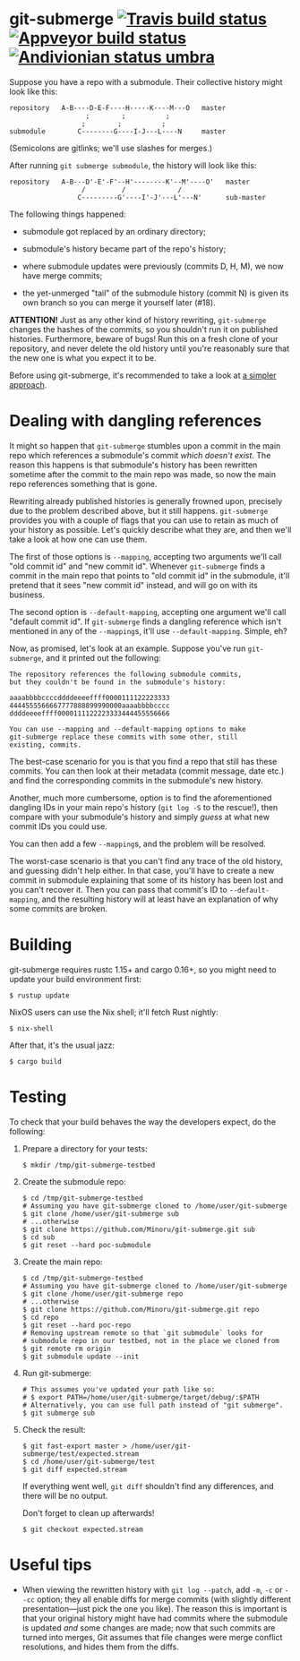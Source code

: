 git-submerge [![Travis build status][travis-badge]][travis-build] [![Appveyor build status][appveyor-badge]][appveyor-build] [![Andivionian status umbra][andivionian-status-badge]][andivionian-status-link]
============

[travis-badge]: https://travis-ci.org/Minoru/git-submerge.svg?branch=master
[travis-build]: https://travis-ci.org/Minoru/git-submerge
[appveyor-badge]: https://ci.appveyor.com/api/projects/status/2a63wgfyk2utv6f0/branch/master?svg=true
[appveyor-build]: https://ci.appveyor.com/project/Minoru/git-submerge/branch/master
[andivionian-status-badge]: https://img.shields.io/badge/status-enfer-orange.svg
[andivionian-status-link]: https://github.com/ForNeVeR/andivionian-status-classifier##status-enfer-

Suppose you have a repo with a submodule. Their collective history might look
like this:

    repository   A-B----D-E-F----H-----K----M---O   master
                       ;        ;          ;
                      ;        ;          ;
    submodule        C--------G----I-J---L----N     master

(Semicolons are gitlinks; we'll use slashes for merges.)

After running `git submerge submodule`, the history will look like this:

    repository   A-B---D'-E'-F'--H'--------K'--M'----O'   master
                      /         /             /
                     C---------G'----I'-J'---L'---N'      sub-master

The following things happened:

* submodule got replaced by an ordinary directory;

* submodule's history became part of the repo's history;

* where submodule updates were previously (commits D, H, M), we now have merge
  commits;

* the yet-unmerged "tail" of the submodule history (commit N) is given its own
  branch so you can merge it yourself later (#18).

**ATTENTION!** Just as any other kind of history rewriting, `git-submerge`
changes the hashes of the commits, so you shouldn't run it on published
histories. Furthermore, beware of bugs! Run this on a fresh clone of your
repository, and never delete the old history until you're reasonably sure that
the new one is what you expect it to be.

Before using git-submerge, it's recommended to take a look at [a simpler
approach](https://blog.debiania.in.ua/posts/2017-07-06-pulling-submodule-s-history-into-the-main-repository.html).

Dealing with dangling references
================================

It might so happen that `git-submerge` stumbles upon a commit in the main repo
which references a submodule's commit *which doesn't exist*. The reason this
happens is that submodule's history has been rewritten sometime after the
commit to the main repo was made, so now the main repo references something
that is gone.

Rewriting already published histories is generally frowned upon, precisely due
to the problem described above, but it still happens. `git-submerge` provides
you with a couple of flags that you can use to retain as much of your history
as possible. Let's quickly describe what they are, and then we'll take a look at
how one can use them.

The first of those options is `--mapping`, accepting two arguments we'll call
"old commit id" and "new commit id". Whenever `git-submerge` finds a commit in
the main repo that points to "old commit id" in the submodule, it'll pretend
that it sees "new commit id" instead, and will go on with its business.

The second option is `--default-mapping`, accepting one argument we'll call
"default commit id". If `git-submerge` finds a dangling reference which isn't
mentioned in any of the `--mapping`s, it'll use `--default-mapping`. Simple, eh?

Now, as promised, let's look at an example. Suppose you've run `git-submerge`,
and it printed out the following:

```
The repository references the following submodule commits,
but they couldn't be found in the submodule's history:

aaaabbbbccccddddeeeeffff0000111122223333
4444555566667777888899990000aaaabbbbcccc
ddddeeeeffff0000111122223333444455556666

You can use --mapping and --default-mapping options to make
git-submerge replace these commits with some other, still
existing, commits.
```

The best-case scenario for you is that you find a repo that still has these
commits. You can then look at their metadata (commit message, date etc.) and
find the corresponding commits in the submodule's new history.

Another, much more cumbersome, option is to find the aforementioned dangling IDs
in your main repo's history (`git log -S` to the rescue!), then compare with
your submodule's history and simply *guess* at what new commit IDs you could
use.

You can then add a few `--mapping`s, and the problem will be resolved.

The worst-case scenario is that you can't find any trace of the old history, and
guessing didn't help either. In that case, you'll have to create a new commit in
submodule explaining that some of its history has been lost and you can't
recover it. Then you can pass that commit's ID to `--default-mapping`, and the
resulting history will at least have an explanation of why some commits are
broken.

Building
========

git-submerge requires rustc 1.15+ and cargo 0.16+, so you might need to update
your build environment first:

```console
$ rustup update
```

NixOS users can use the Nix shell; it'll fetch Rust nightly:

```console
$ nix-shell
```

After that, it's the usual jazz:

```console
$ cargo build
```

Testing
=======

To check that your build behaves the way the developers expect, do the following:

1. Prepare a directory for your tests:

    ```console
    $ mkdir /tmp/git-submerge-testbed
    ```

2. Create the submodule repo:

    ```console
    $ cd /tmp/git-submerge-testbed
    # Assuming you have git-submerge cloned to /home/user/git-submerge
    $ git clone /home/user/git-submerge sub
    # ...otherwise
    $ git clone https://github.com/Minoru/git-submerge.git sub
    $ cd sub
    $ git reset --hard poc-submodule
    ```

3. Create the main repo:

    ```console
    $ cd /tmp/git-submerge-testbed
    # Assuming you have git-submerge cloned to /home/user/git-submerge
    $ git clone /home/user/git-submerge repo
    # ...otherwise
    $ git clone https://github.com/Minoru/git-submerge.git repo
    $ cd repo
    $ git reset --hard poc-repo
    # Removing upstream remote so that `git submodule` looks for
    # submodule repo in our testbed, not in the place we cloned from
    $ git remote rm origin
    $ git submodule update --init
    ```

4. Run git-submerge:

    ```console
    # This assumes you've updated your path like so:
    # $ export PATH=/home/user/git-submerge/target/debug/:$PATH
    # Alternatively, you can use full path instead of "git submerge".
    $ git submerge sub
    ```

5. Check the result:

    ```console
    $ git fast-export master > /home/user/git-submerge/test/expected.stream
    $ cd /home/user/git-submerge/test
    $ git diff expected.stream
    ```

    If everything went well, `git diff` shouldn't find any differences, and
    there will be no output.

    Don't forget to clean up afterwards!

    ```console
    $ git checkout expected.stream
    ```

Useful tips
===========

* When viewing the rewritten history with `git log --patch`, add `-m`, `-c` or
    `--cc` option; they all enable diffs for merge commits (with slightly
    different presentation—just pick the one you like). The reason this is
    important is that your original history might have had commits where the
    submodule is updated *and* some changes are made; now that such commits are
    turned into merges, Git assumes that file changes were merge conflict
    resolutions, and hides them from the diffs.
